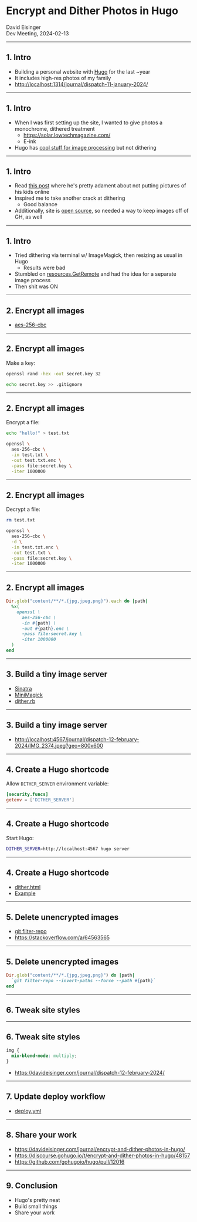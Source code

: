 # Encrypt and Dither Photos in Hugo

David Eisinger  
Dev Meeting, 2024-02-13

---

## 1. Intro

* Building a personal website with [Hugo](https://gohugo.io/) for the last ~year
* It includes high-res photos of my family
* <http://localhost:1314/journal/dispatch-11-january-2024/>

---

## 1. Intro

* When I was first setting up the site, I wanted to give photos a monochrome, dithered treatment
  * <https://solar.lowtechmagazine.com/>
  * E-ink
* Hugo has [cool stuff for image processing](https://gohugo.io/content-management/image-processing/) but not dithering

---

## 1. Intro

* Read [this post](https://elliotjaystocks.com/blog/2023-in-review) where he's pretty adament about not putting pictures of his kids online
* Inspired me to take another crack at dithering
  * Good balance
* Additionally, site is [open source](https://github.com/dce/davideisinger.com), so needed a way to keep images off of GH, as well

---

## 1. Intro

* Tried dithering via terminal w/ ImageMagick, then resizing as usual in Hugo
  * Results were bad
* Stumbled on [resources.GetRemote](https://gohugo.io/content-management/image-processing/#remote-resource) and had the idea for a separate image process
* Then shit was ON

---

## 2. Encrypt all images

* [aes-256-cbc](https://www.bjornjohansen.com/encrypt-file-using-ssh-key)

---

## 2. Encrypt all images

Make a key:

```sh
openssl rand -hex -out secret.key 32
```

```sh
echo secret.key >> .gitignore  
```

---

## 2. Encrypt all images

Encrypt a file:

```sh
echo "hello!" > test.txt
```

```sh
openssl \
  aes-256-cbc \
  -in test.txt \
  -out test.txt.enc \
  -pass file:secret.key \
  -iter 1000000
```

---

## 2. Encrypt all images

Decrypt a file:

```sh
rm test.txt
```

```sh
openssl \
  aes-256-cbc \
  -d \
  -in test.txt.enc \
  -out test.txt \
  -pass file:secret.key \
  -iter 1000000
```

---

## 2. Encrypt all images

```ruby
Dir.glob("content/**/*.{jpg,jpeg,png}").each do |path|
  %x(
    openssl \
      aes-256-cbc \
      -in #{path} \
      -out #{path}.enc \
      -pass file:secret.key \
      -iter 1000000
  )
end
```

---

## 3. Build a tiny image server

* [Sinatra](https://sinatrarb.com/)
* [MiniMagick](https://github.com/minimagick/minimagick)
* [dither.rb](https://github.com/dce/davideisinger.com/blob/main/bin/dither/dither.rb)

---

## 3. Build a tiny image server

* <http://localhost:4567/journal/dispatch-12-february-2024/IMG_2374.jpeg?geo=800x600>

---

## 4. Create a Hugo shortcode

Allow `DITHER_SERVER` environment variable:

```toml
[security.funcs]
getenv = ['DITHER_SERVER']
```

---

## 4. Create a Hugo shortcode

Start Hugo:

```sh
DITHER_SERVER=http://localhost:4567 hugo server
```

---

## 4. Create a Hugo shortcode

* [dither.html](https://github.com/dce/davideisinger.com/blob/main/themes/v2/layouts/shortcodes/dither.html)
* [Example](https://github.com/dce/davideisinger.com/blob/main/content/journal/dispatch-12-february-2024/index.md?plain=1#L84-L85)

---

## 5. Delete unencrypted images

* [git filter-repo](https://github.com/newren/git-filter-repo)
* <https://stackoverflow.com/a/64563565>

---

## 5. Delete unencrypted images

```ruby
Dir.glob("content/**/*.{jpg,jpeg,png}") do |path|
  `git filter-repo --invert-paths --force --path #{path}`
end
```

---

## 6. Tweak site styles

---

## 6. Tweak site styles

```css
img {
  mix-blend-mode: multiply;
}
```

* <https://davideisinger.com/journal/dispatch-12-february-2024/>

---

## 7. Update deploy workflow

* [deploy.yml](https://github.com/dce/davideisinger.com/blob/main/.github/workflows/deploy.yml)

---

## 8. Share your work

* <https://davideisinger.com/journal/encrypt-and-dither-photos-in-hugo/>
* <https://discourse.gohugo.io/t/encrypt-and-dither-photos-in-hugo/48157>
* <https://github.com/gohugoio/hugo/pull/12016>

---

## 9. Conclusion

* Hugo's pretty neat
* Build small things
* Share your work
